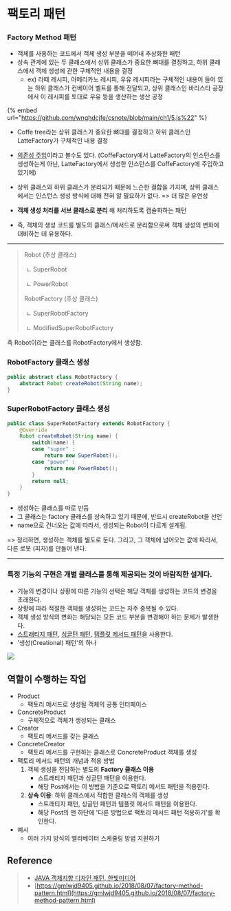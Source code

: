 # 팩토리 패턴

### Factory Method 패턴

* 객체를 사용하는 코드에서 객체 생성 부분을 떼어내 추상화한 패턴
* 상속 관계에 있는 두 클래스에서 상위 클래스가 중요한 뼈대를 결정하고, 하위 클래스에서 객체 생성에 관한 구체적인 내용을 결정
  * ex) 라떼 레시피, 아메리카노 레시피, 우유 레시피라는 구체적인 내용이 들어 있는 하위 클래스가 컨베이어 벨트를 통해 전달되고, 상위 클래스인 바리스타 공장에서 이 레시피를 토대로 우유 등을 생산하는 생산 공정

{% embed url="https://github.com/wnghdcjfe/csnote/blob/main/ch1/5.js%22" %}

* Coffe tree라는 상위 클래스가 중요한 뼈대를 결정하고 하위 클래스인 LatteFactory가 구체적인 내용 결정
* [의존성 주입](Singleton.md#di-dependency-injection)이라고 볼수도 있다. (CoffeFactory에서 LatteFactory의 인스턴스를 생성하는게 아닌, LatteFactory에서 생성한 인스턴스를 CoffeFactory에 주입하고 있기에)



* 상위 클래스와 하위 클래스가 분리되기 때문에 느슨한 결합을 가지며, 상위 클래스에서는 인스턴스 생성 방식에 대해 전혀 알 필요하가 없다. => 더 많은 유연성
* **객체 생성 처리를 서브 클래스로 분리** 해 처리하도록 캡슐화하는 패턴
* 즉, 객체의 생성 코드를 별도의 클래스/메서드로 분리함으로써 객체 생성의 변화에 대비하는 데 유용하다.

***

> Robot (추상 클래스)
>
> ​ ㄴ SuperRobot
>
> ​ ㄴ PowerRobot
>
> RobotFactory (추상 클래스)
>
> ​ ㄴ SuperRobotFactory
>
> ​ ㄴ ModifiedSuperRobotFactory

즉 Robot이라는 클래스를 RobotFactory에서 생성함.

### RobotFactory 클래스 생성

```java
public abstract class RobotFactory {
	abstract Robot createRobot(String name);
}
```

### SuperRobotFactory 클래스 생성

```java
public class SuperRobotFactory extends RobotFactory {
	@Override
	Robot createRobot(String name) {
		switch(name) {
		case "super" :
			return new SuperRobot();
		case "power" :
			return new PowerRobot();
		}
		return null;
	}
}
```

* 생성하는 클래스를 따로 만듬
* 그 클래스는 factory 클래스를 상속하고 있기 때문에, 반드시 createRobot을 선언
* name으로 건너오는 값에 따라서, 생성되는 Robot이 다르게 설계됨.

\=> 정리하면, 생성하는 객체를 별도로 둔다. 그리고, 그 객체에 넘어오는 값에 따라서, 다른 로봇 (피자)를 만들어 낸다.

***

### 특정 기능의 구현은 개별 클래스를 통해 제공되는 것이 바람직한 설계다.

* 기능의 변경이나 상황에 따른 기능의 선택은 해당 객체를 생성하는 코드의 변경을 초래한다.
* 상황에 따라 적절한 객체를 생성하는 코드는 자주 중복될 수 있다.
* 객체 생성 방식의 변화는 해당되는 모든 코드 부분을 변경해야 하는 문제가 발생한다.
* [스트래티지 패턴](https://gmlwjd9405.github.io/2018/07/06/strategy-pattern.html), [싱글턴 패턴](https://gmlwjd9405.github.io/2018/07/06/singleton-pattern.html), [템플릿 메서드 패턴](https://gmlwjd9405.github.io/2018/07/13/template-method-pattern.html)을 사용한다.
* '생성(Creational) 패턴'의 하나

![](https://gmlwjd9405.github.io/images/design-pattern-factory-method/factory-method-pattern.png)

## 역할이 수행하는 작업

* Product
  * 팩토리 메서드로 생성될 객체의 공통 인터페이스
* ConcreteProduct
  * 구체적으로 객체가 생성되는 클래스
* Creator
  * 팩토리 메서드를 갖는 클래스
* ConcreteCreator
  * 팩토리 메서드를 구현하는 클래스로 ConcreteProduct 객체를 생성
* 팩토리 메서드 패턴의 개념과 적용 방법
  1. 객체 생성을 전담하는 별도의 **Factory 클래스 이용**
     * 스트래티지 패턴과 싱글턴 패턴을 이용한다.
     * 해당 Post에서는 이 방법을 기준으로 팩토리 메서드 패턴을 적용한다.
  2. **상속 이용**: 하위 클래스에서 적합한 클래스의 객체를 생성
     * 스트래티지 패턴, 싱글턴 패턴과 템플릿 메서드 패턴을 이용한다.
     * 해당 Post의 맨 하단에 '다른 방법으로 팩토리 메서드 패턴 적용하기'를 확인한다.
* 예시
  * 여러 가지 방식의 엘리베이터 스케줄링 방법 지원하기

## Reference

> * [JAVA 객체지향 디자인 패턴, 한빛미디어](http://www.kyobobook.co.kr/product/detailViewKor.laf?mallGb=KOR\&ejkGb=KOR\&barcode=9788968480911\&orderClick=JAj)
> * [https://gmlwjd9405.github.io/2018/08/07/factory-method-pattern.html](https://gmlwjd9405.github.io/2018/08/07/factory-method-pattern.html)
